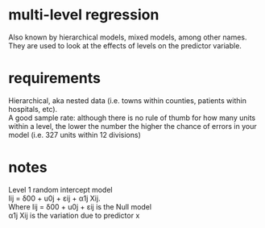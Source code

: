 # multi-level regression
Also known by hierarchical models, mixed models, among other names.  
They are used to look at the effects of levels on the predictor variable. 

# requirements 
Hierarchical, aka nested data (i.e. towns within counties, patients within hospitals, etc). </BR>
A good sample rate: although there is no rule of thumb for how many units within a level, the lower the number the higher the chance of errors in your model (i.e. 327 units within 12 divisions)

# notes
Level 1 random intercept model </BR>
Iij = δ00 + u0j + εij + α1j Xij.</BR>
Where Iij = δ00 + u0j + εij is the  Null model </BR>
α1j Xij is the variation due to predictor x
